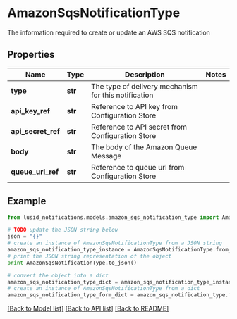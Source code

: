 # AmazonSqsNotificationType

The information required to create or update an AWS SQS notification

## Properties
Name | Type | Description | Notes
------------ | ------------- | ------------- | -------------
**type** | **str** | The type of delivery mechanism for this notification | 
**api_key_ref** | **str** | Reference to API key from Configuration Store | 
**api_secret_ref** | **str** | Reference to API secret from Configuration Store | 
**body** | **str** | The body of the Amazon Queue Message | 
**queue_url_ref** | **str** | Reference to queue url from Configuration Store | 

## Example

```python
from lusid_notifications.models.amazon_sqs_notification_type import AmazonSqsNotificationType

# TODO update the JSON string below
json = "{}"
# create an instance of AmazonSqsNotificationType from a JSON string
amazon_sqs_notification_type_instance = AmazonSqsNotificationType.from_json(json)
# print the JSON string representation of the object
print AmazonSqsNotificationType.to_json()

# convert the object into a dict
amazon_sqs_notification_type_dict = amazon_sqs_notification_type_instance.to_dict()
# create an instance of AmazonSqsNotificationType from a dict
amazon_sqs_notification_type_form_dict = amazon_sqs_notification_type.from_dict(amazon_sqs_notification_type_dict)
```
[[Back to Model list]](../README.md#documentation-for-models) [[Back to API list]](../README.md#documentation-for-api-endpoints) [[Back to README]](../README.md)


